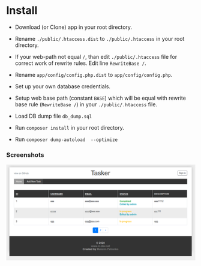 # Install
* Download (or Clone) app in your root directory.

* Rename `./public/.htaccess.dist` to `./public/.htaccess` in your root directory.

* If your web-path not equal `/`, than edit `./public/.htaccess` file for correct work of rewrite rules. Edit line `RewriteBase /`.

* Rename `app/config/config.php.dist` to `app/config/config.php`.
* Set up your own database credentials.
* Setup web base path (constant `BASE`) which will be equal with rewrite base rule (`RewriteBase /`) in your `./public/.htaccess` file.

* Load DB dump file `db_dump.sql`

* Run `composer install` in your root directory.
* Run `composer dump-autoload  --optimize`

### Screenshots
![screenshot-1](screenshot-1.png "screenshot-1")
